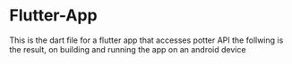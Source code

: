 # Flutter-App
This is the dart file for a flutter app that accesses potter API
the follwing is the result, on building and running the app on an android device
